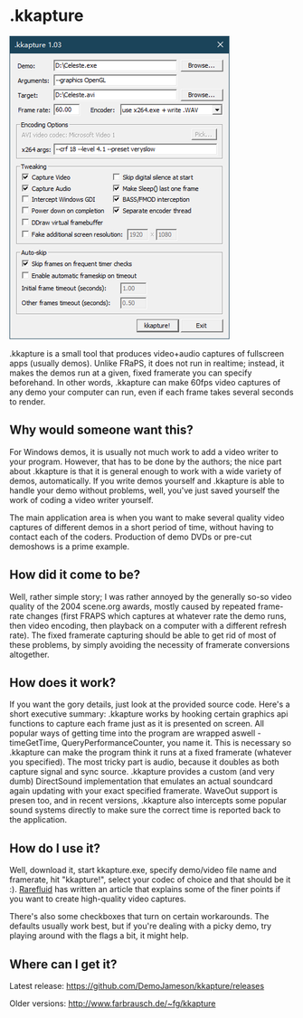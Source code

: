 # .kkapture
![screenshot](screenshot/screenshot.png)

.kkapture is a small tool that produces video+audio captures of fullscreen apps (usually demos). Unlike FRaPS, it does not run in realtime; instead, it makes the demos run at a given, fixed framerate you can specify beforehand. In other words, .kkapture can make 60fps video captures of any demo your computer can run, even if each frame takes several seconds to render.

## Why would someone want this?
For Windows demos, it is usually not much work to add a video writer to your program. However, that has to be done by the authors; the nice part about .kkapture is that it is general enough to work with a wide variety of demos, automatically. If you write demos yourself and .kkapture is able to handle your demo without problems, well, you've just saved yourself the work of coding a video writer yourself.

The main application area is when you want to make several quality video captures of different demos in a short period of time, without having to contact each of the coders. Production of demo DVDs or pre-cut demoshows is a prime example.

## How did it come to be?
Well, rather simple story; I was rather annoyed by the generally so-so video quality of the 2004 scene.org awards, mostly caused by repeated frame-rate changes (first FRAPS which captures at whatever rate the demo runs, then video encoding, then playback on a computer with a different refresh rate). The fixed framerate capturing should be able to get rid of most of these problems, by simply avoiding the necessity of framerate conversions altogether.

## How does it work?
If you want the gory details, just look at the provided source code. Here's a short executive summary: .kkapture works by hooking certain graphics api functions to capture each frame just as it is presented on screen. All popular ways of getting time into the program are wrapped aswell - timeGetTime, QueryPerformanceCounter, you name it. This is necessary so .kkapture can make the program think it runs at a fixed framerate (whatever you specified). The most tricky part is audio, because it doubles as both capture signal and sync source. .kkapture provides a custom (and very dumb) DirectSound implementation that emulates an actual soundcard again updating with your exact specified framerate. WaveOut support is presen too, and in recent versions, .kkapture also intercepts some popular sound systems directly to make sure the correct time is reported back to the application.

## How do I use it?
Well, download it, start kkapture.exe, specify demo/video file name and framerate, hit "kkapture!", select your codec of choice and that should be it :). [Rarefluid](http://wurstcaptures.untergrund.net/capture_kkapture.html) has written an article that explains some of the finer points if you want to create high-quality video captures.

There's also some checkboxes that turn on certain workarounds. The defaults usually work best, but if you're dealing with a picky demo, try playing around with the flags a bit, it might help.

## Where can I get it?
Latest release: https://github.com/DemoJameson/kkapture/releases

Older versions: http://www.farbrausch.de/~fg/kkapture